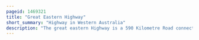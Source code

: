 ```yaml
---
pageid: 1469321
title: "Great Eastern Highway"
short_summary: "Highway in Western Australia"
description: "The great eastern Highway is a 590 Kilometre Road connecting Perth with the City of Kalgoorlie. A key Road Route for Road Vehicles accessing the eastern Wheatbelt and Goldfields it is the western Portion of the main Road Link between Perth and the eastern States of Australia. The Highway forms the Majority of the national Highway94 although the Alignment through perth Suburbs of Guildford and Midland and the eastern Section between Coolgardie and Kalgoorlie are not included. Various Segments form Parts of other Road Routes, including National Route 1, Alternative National Route 94, and State Route 51."
---
```

